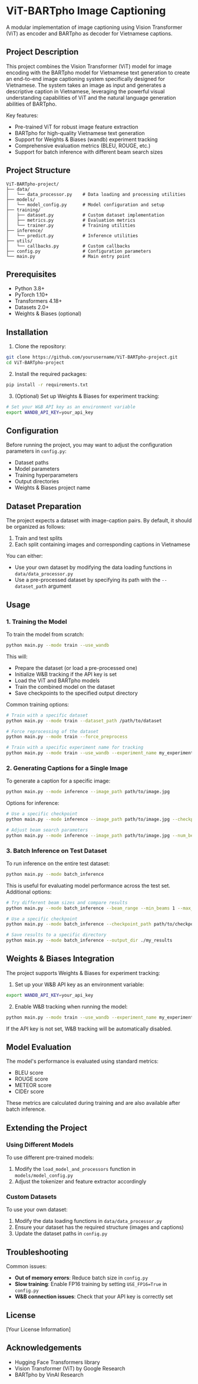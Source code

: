 # ViT-BARTpho Image Captioning

A modular implementation of image captioning using Vision Transformer (ViT) as encoder and BARTpho as decoder for Vietnamese captions.

## Project Description

This project combines the Vision Transformer (ViT) model for image encoding with the BARTpho model for Vietnamese text generation to create an end-to-end image captioning system specifically designed for Vietnamese. The system takes an image as input and generates a descriptive caption in Vietnamese, leveraging the powerful visual understanding capabilities of ViT and the natural language generation abilities of BARTpho.

Key features:
- Pre-trained ViT for robust image feature extraction
- BARTpho for high-quality Vietnamese text generation
- Support for Weights & Biases (wandb) experiment tracking
- Comprehensive evaluation metrics (BLEU, ROUGE, etc.)
- Support for batch inference with different beam search sizes

## Project Structure

```
ViT-BARTpho-project/
├── data/
│   └── data_processor.py    # Data loading and processing utilities
├── models/
│   └── model_config.py      # Model configuration and setup
├── training/
│   ├── dataset.py           # Custom dataset implementation
│   ├── metrics.py           # Evaluation metrics
│   └── trainer.py           # Training utilities
├── inference/
│   └── predict.py           # Inference utilities
├── utils/
│   └── callbacks.py         # Custom callbacks
├── config.py                # Configuration parameters
└── main.py                  # Main entry point
```

## Prerequisites

- Python 3.8+
- PyTorch 1.10+
- Transformers 4.18+
- Datasets 2.0+
- Weights & Biases (optional)

## Installation

1. Clone the repository:
```bash
git clone https://github.com/yourusername/ViT-BARTpho-project.git
cd ViT-BARTpho-project
```

2. Install the required packages:
```bash
pip install -r requirements.txt
```

3. (Optional) Set up Weights & Biases for experiment tracking:
```bash
# Set your W&B API key as an environment variable
export WANDB_API_KEY=your_api_key
```

## Configuration

Before running the project, you may want to adjust the configuration parameters in `config.py`:

- Dataset paths
- Model parameters
- Training hyperparameters
- Output directories
- Weights & Biases project name

## Dataset Preparation

The project expects a dataset with image-caption pairs. By default, it should be organized as follows:

1. Train and test splits
2. Each split containing images and corresponding captions in Vietnamese

You can either:
- Use your own dataset by modifying the data loading functions in `data/data_processor.py`
- Use a pre-processed dataset by specifying its path with the `--dataset_path` argument

## Usage

### 1. Training the Model

To train the model from scratch:

```bash
python main.py --mode train --use_wandb
```

This will:
- Prepare the dataset (or load a pre-processed one)
- Initialize W&B tracking if the API key is set
- Load the ViT and BARTpho models
- Train the combined model on the dataset
- Save checkpoints to the specified output directory

Common training options:
```bash
# Train with a specific dataset
python main.py --mode train --dataset_path /path/to/dataset

# Force reprocessing of the dataset
python main.py --mode train --force_preprocess

# Train with a specific experiment name for tracking
python main.py --mode train --use_wandb --experiment_name my_experiment
```

### 2. Generating Captions for a Single Image

To generate a caption for a specific image:

```bash
python main.py --mode inference --image_path path/to/image.jpg
```

Options for inference:
```bash
# Use a specific checkpoint
python main.py --mode inference --image_path path/to/image.jpg --checkpoint_path path/to/checkpoint

# Adjust beam search parameters
python main.py --mode inference --image_path path/to/image.jpg --num_beams 5 --max_length 50
```

### 3. Batch Inference on Test Dataset

To run inference on the entire test dataset:

```bash
python main.py --mode batch_inference
```

This is useful for evaluating model performance across the test set. Additional options:

```bash
# Try different beam sizes and compare results
python main.py --mode batch_inference --beam_range --min_beams 1 --max_beams 5

# Use a specific checkpoint
python main.py --mode batch_inference --checkpoint_path path/to/checkpoint

# Save results to a specific directory
python main.py --mode batch_inference --output_dir ./my_results
```

## Weights & Biases Integration

The project supports Weights & Biases for experiment tracking:

1. Set up your W&B API key as an environment variable:
```bash
export WANDB_API_KEY=your_api_key
```

2. Enable W&B tracking when running the model:
```bash
python main.py --mode train --use_wandb --experiment_name my_experiment
```

If the API key is not set, W&B tracking will be automatically disabled.

## Model Evaluation

The model's performance is evaluated using standard metrics:
- BLEU score
- ROUGE score
- METEOR score
- CIDEr score

These metrics are calculated during training and are also available after batch inference.

## Extending the Project

### Using Different Models

To use different pre-trained models:
1. Modify the `load_model_and_processors` function in `models/model_config.py`
2. Adjust the tokenizer and feature extractor accordingly

### Custom Datasets

To use your own dataset:
1. Modify the data loading functions in `data/data_processor.py`
2. Ensure your dataset has the required structure (images and captions)
3. Update the dataset paths in `config.py`

## Troubleshooting

Common issues:
- **Out of memory errors**: Reduce batch size in `config.py`
- **Slow training**: Enable FP16 training by setting `USE_FP16=True` in `config.py`
- **W&B connection issues**: Check that your API key is correctly set

## License

[Your License Information]

## Acknowledgements

- Hugging Face Transformers library
- Vision Transformer (ViT) by Google Research
- BARTpho by VinAI Research
